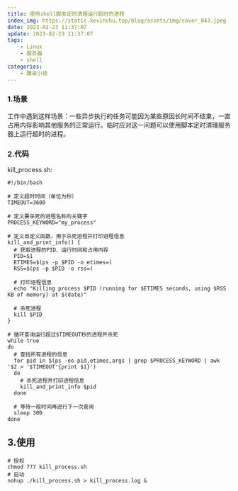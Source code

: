 ```yaml
---
title: 使用shell脚本定时清理运行超时的进程
index_img: https://static.kevinchu.top/blog/assets/img/cover_043.jpeg
date: 2023-02-23 11:37:07
update: 2023-02-23 11:37:07
tags:
    - Linux
    - 服务器
    - shell
categories:
    - 雕虫小技
---
```


### 1.场景

工作中遇到这样场景：一些异步执行的任务可能因为某些原因长时间不结束，一直占用内存影响其他服务的正常运行。临时应对这一问题可以使用脚本定时清理服务器上运行超时的进程。


### 2.代码

kill_process.sh:

```shell
#!/bin/bash

# 定义超时时间（单位为秒）
TIMEOUT=3600

# 定义要杀死的进程名称的关键字
PROCESS_KEYWORD="my_process"

# 定义自定义函数，用于杀死进程并打印进程信息
kill_and_print_info() {
  # 获取进程的PID、运行时间和占用内存
  PID=$1
  ETIMES=$(ps -p $PID -o etimes=)
  RSS=$(ps -p $PID -o rss=)

  # 打印进程信息
  echo "Killing process $PID (running for $ETIMES seconds, using $RSS KB of memory) at $(date)"

  # 杀死进程
  kill $PID
}

# 循环查询运行超过$TIMEOUT秒的进程并杀死
while true
do
  # 查找所有进程的信息
  for pid in $(ps -eo pid,etimes,args | grep $PROCESS_KEYWORD | awk '$2 > '$TIMEOUT'{print $1}')
  do
    # 杀死进程并打印进程信息
    kill_and_print_info $pid
  done

  # 等待一段时间再进行下一次查询
  sleep 300
done
```


## 3.使用

```shell
# 授权
chmod 777 kill_process.sh
# 启动
nohup ./kill_process.sh > kill_process.log &
```